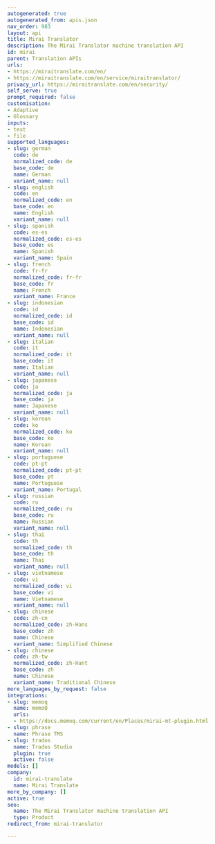 ```yaml
---
autogenerated: true
autogenerated_from: apis.json
nav_order: 983
layout: api
title: Mirai Translator
description: The Mirai Translator machine translation API
id: mirai
parent: Translation APIs
urls:
- https://miraitranslate.com/en/
- https://miraitranslate.com/en/service/miraitranslator/
privacy_url: https://miraitranslate.com/en/security/
self_serve: true
prompt_required: false
customisation:
- Adaptive
- Glossary
inputs:
- text
- file
supported_languages:
- slug: german
  code: de
  normalized_code: de
  base_code: de
  name: German
  variant_name: null
- slug: english
  code: en
  normalized_code: en
  base_code: en
  name: English
  variant_name: null
- slug: spanish
  code: es-es
  normalized_code: es-es
  base_code: es
  name: Spanish
  variant_name: Spain
- slug: french
  code: fr-fr
  normalized_code: fr-fr
  base_code: fr
  name: French
  variant_name: France
- slug: indonesian
  code: id
  normalized_code: id
  base_code: id
  name: Indonesian
  variant_name: null
- slug: italian
  code: it
  normalized_code: it
  base_code: it
  name: Italian
  variant_name: null
- slug: japanese
  code: ja
  normalized_code: ja
  base_code: ja
  name: Japanese
  variant_name: null
- slug: korean
  code: ko
  normalized_code: ko
  base_code: ko
  name: Korean
  variant_name: null
- slug: portuguese
  code: pt-pt
  normalized_code: pt-pt
  base_code: pt
  name: Portuguese
  variant_name: Portugal
- slug: russian
  code: ru
  normalized_code: ru
  base_code: ru
  name: Russian
  variant_name: null
- slug: thai
  code: th
  normalized_code: th
  base_code: th
  name: Thai
  variant_name: null
- slug: vietnamese
  code: vi
  normalized_code: vi
  base_code: vi
  name: Vietnamese
  variant_name: null
- slug: chinese
  code: zh-cn
  normalized_code: zh-Hans
  base_code: zh
  name: Chinese
  variant_name: Simplified Chinese
- slug: chinese
  code: zh-tw
  normalized_code: zh-Hant
  base_code: zh
  name: Chinese
  variant_name: Traditional Chinese
more_languages_by_request: false
integrations:
- slug: memoq
  name: memoQ
  urls:
  - https://docs.memoq.com/current/en/Places/mirai-mt-plugin.html
- slug: phrase
  name: Phrase TMS
- slug: trados
  name: Trados Studio
  plugin: true
  active: false
models: []
company:
  id: mirai-translate
  name: Mirai Translate
more_by_company: []
active: true
seo:
  name: The Mirai Translator machine translation API
  type: Product
redirect_from: mirai-translator

---
```


